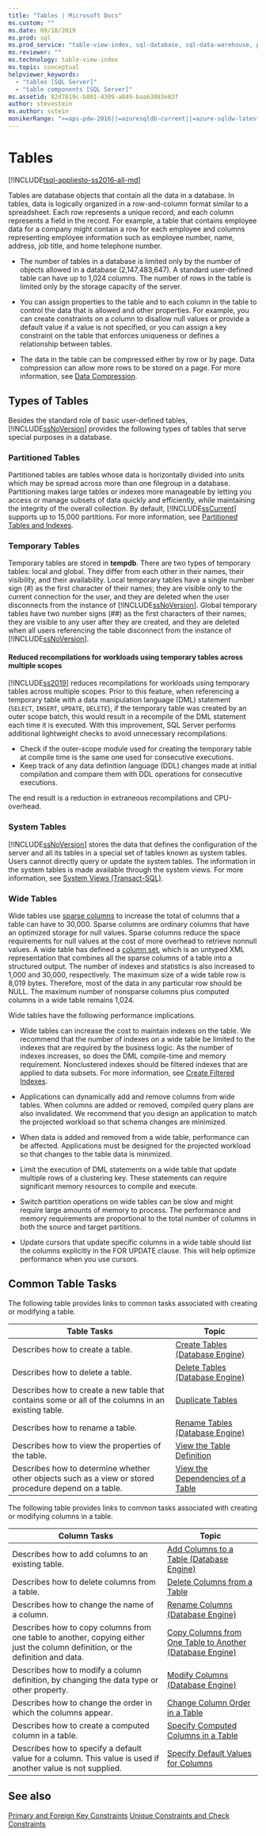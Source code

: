 ```yaml
---
title: "Tables | Microsoft Docs"
ms.custom: ""
ms.date: 09/18/2019
ms.prod: sql
ms.prod_service: "table-view-index, sql-database, sql-data-warehouse, pdw"
ms.reviewer: ""
ms.technology: table-view-index
ms.topic: conceptual
helpviewer_keywords: 
  - "tables [SQL Server]"
  - "table components [SQL Server]"
ms.assetid: 82d7819c-b801-4309-a849-baa63083e83f
author: stevestein
ms.author: sstein
monikerRange: ">=aps-pdw-2016||=azuresqldb-current||=azure-sqldw-latest||>=sql-server-2016||=sqlallproducts-allversions||>=sql-server-linux-2017||=azuresqldb-mi-current"
---
```

# Tables
[!INCLUDE[tsql-appliesto-ss2016-all-md](../../includes/tsql-appliesto-ss2016-all-md.md)]

Tables are database objects that contain all the data in a database. In tables, data is logically organized in a row-and-column format similar to a spreadsheet. Each row represents a unique record, and each column represents a field in the record. For example, a table that contains employee data for a company might contain a row for each employee and columns representing employee information such as employee number, name, address, job title, and home telephone number. 

- The number of tables in a database is limited only by the number of objects allowed in a database (2,147,483,647). A standard user-defined table can have up to 1,024 columns. The number of rows in the table is limited only by the storage capacity of the server. 

- You can assign properties to the table and to each column in the table to control the data that is allowed and other properties. For example, you can create constraints on a column to disallow null values or provide a default value if a value is not specified, or you can assign a key constraint on the table that enforces uniqueness or defines a relationship between tables. 

- The data in the table can be compressed either by row or by page. Data compression can allow more rows to be stored on a page. For more information, see [Data Compression](../../relational-databases/data-compression/data-compression.md). 

## Types of Tables
 Besides the standard role of basic user-defined tables, [!INCLUDE[ssNoVersion](../../includes/ssnoversion-md.md)] provides the following types of tables that serve special purposes in a database. 

### Partitioned Tables

Partitioned tables are tables whose data is horizontally divided into units which may be spread across more than one filegroup in a database. Partitioning makes large tables or indexes more manageable by letting you access or manage subsets of data quickly and efficiently, while maintaining the integrity of the overall collection. By default, [!INCLUDE[ssCurrent](../../includes/sscurrent-md.md)] supports up to 15,000 partitions. For more information, see [Partitioned Tables and Indexes](../../relational-databases/partitions/partitioned-tables-and-indexes.md).

### Temporary Tables

Temporary tables are stored in **tempdb**. There are two types of temporary tables: local and global. They differ from each other in their names, their visibility, and their availability. Local temporary tables have a single number sign (#) as the first character of their names; they are visible only to the current connection for the user, and they are deleted when the user disconnects from the instance of [!INCLUDE[ssNoVersion](../../includes/ssnoversion-md.md)]. Global temporary tables have two number signs (##) as the first characters of their names; they are visible to any user after they are created, and they are deleted when all users referencing the table disconnect from the instance of [!INCLUDE[ssNoVersion](../../includes/ssnoversion-md.md)]. 


#### <a name="ctp23"></a> Reduced recompilations for workloads using temporary tables across multiple scopes

[!INCLUDE[ss2019](../../includes/sssqlv15-md.md)] reduces recompilations for workloads using temporary tables across multiple scopes. Prior to this feature, when referencing a temporary table with a data manipulation language (DML) statement (`SELECT`, `INSERT`, `UPDATE`, `DELETE`), if the temporary table was created by an outer scope batch, this would result in a recompile of the DML statement each time it is executed. With this improvement, SQL Server performs additional lightweight checks to avoid unnecessary recompilations:

- Check if the outer-scope module used for creating the temporary table at compile time is the same one used for consecutive executions. 
- Keep track of any data definition language (DDL) changes made at initial compilation and compare them with DDL operations for consecutive executions.

The end result is a reduction in extraneous recompilations and CPU-overhead.

### System Tables

[!INCLUDE[ssNoVersion](../../includes/ssnoversion-md.md)] stores the data that defines the configuration of the server and all its tables in a special set of tables known as system tables. Users cannot directly query or update the system tables. The information in the system tables is made available through the system views. For more information, see [System Views &#40;Transact-SQL&#41;](https://msdn.microsoft.com/library/35a6161d-7f43-4e00-bcd3-3091f2015e90). 
 
### Wide Tables

Wide tables use [sparse columns](../../relational-databases/tables/use-sparse-columns.md) to increase the total of columns that a table can have to 30,000. Sparse columns are ordinary columns that have an optimized storage for null values. Sparse columns reduce the space requirements for null values at the cost of more overhead to retrieve nonnull values. A wide table has defined a [column set](../../relational-databases/tables/use-column-sets.md), which is an untyped XML representation that combines all the sparse columns of a table into a structured output. The number of indexes and statistics is also increased to 1,000 and 30,000, respectively. The maximum size of a wide table row is 8,019 bytes. Therefore, most of the data in any particular row should be NULL. The maximum number of nonsparse columns plus computed columns in a wide table remains 1,024. 

Wide tables have the following performance implications.

- Wide tables can increase the cost to maintain indexes on the table. We recommend that the number of indexes on a wide table be limited to the indexes that are required by the business logic. As the number of indexes increases, so does the DML compile-time and memory requirement. Nonclustered indexes should be filtered indexes that are applied to data subsets. For more information, see [Create Filtered Indexes](../../relational-databases/indexes/create-filtered-indexes.md). 

- Applications can dynamically add and remove columns from wide tables. When columns are added or removed, compiled query plans are also invalidated. We recommend that you design an application to match the projected workload so that schema changes are minimized. 

- When data is added and removed from a wide table, performance can be affected. Applications must be designed for the projected workload so that changes to the table data is minimized. 

- Limit the execution of DML statements on a wide table that update multiple rows of a clustering key. These statements can require significant memory resources to compile and execute. 

- Switch partition operations on wide tables can be slow and might require large amounts of memory to process. The performance and memory requirements are proportional to the total number of columns in both the source and target partitions. 

- Update cursors that update specific columns in a wide table should list the columns explicitly in the FOR UPDATE clause. This will help optimize performance when you use cursors. 

## Common Table Tasks
 The following table provides links to common tasks associated with creating or modifying a table. 

|Table Tasks|Topic|
|-----------------|-----------|
|Describes how to create a table.|[Create Tables &#40;Database Engine&#41;](../../relational-databases/tables/create-tables-database-engine.md)|
|Describes how to delete a table.|[Delete Tables &#40;Database Engine&#41;](../../relational-databases/tables/delete-tables-database-engine.md)|
|Describes how to create a new table that contains some or all of the columns in an existing table.|[Duplicate Tables](../../relational-databases/tables/duplicate-tables.md)|
|Describes how to rename a table.|[Rename Tables &#40;Database Engine&#41;](../../relational-databases/tables/rename-tables-database-engine.md)|
|Describes how to view the properties of the table.|[View the Table Definition](../../relational-databases/tables/view-the-table-definition.md)|
|Describes how to determine whether other objects such as a view or stored procedure depend on a table.|[View the Dependencies of a Table](../../relational-databases/tables/view-the-dependencies-of-a-table.md)|

 The following table provides links to common tasks associated with creating or modifying columns in a table. 

|Column Tasks|Topic|
|------------------|-----------|
|Describes how to add columns to an existing table.|[Add Columns to a Table &#40;Database Engine&#41;](../../relational-databases/tables/add-columns-to-a-table-database-engine.md)|
|Describes how to delete columns from a table.|[Delete Columns from a Table](../../relational-databases/tables/delete-columns-from-a-table.md)|
|Describes how to change the name of a column.|[Rename Columns &#40;Database Engine&#41;](../../relational-databases/tables/rename-columns-database-engine.md)|
|Describes how to copy columns from one table to another, copying either just the column definition, or the definition and data.|[Copy Columns from One Table to Another &#40;Database Engine&#41;](../../relational-databases/tables/copy-columns-from-one-table-to-another-database-engine.md)|
|Describes how to modify a column definition, by changing the data type or other property.|[Modify Columns &#40;Database Engine&#41;](../../relational-databases/tables/modify-columns-database-engine.md)|
|Describes how to change the order in which the columns appear.|[Change Column Order in a Table](../../relational-databases/tables/change-column-order-in-a-table.md)|
|Describes how to create a computed column in a table.|[Specify Computed Columns in a Table](../../relational-databases/tables/specify-computed-columns-in-a-table.md)|
|Describes how to specify a default value for a column. This value is used if another value is not supplied.|[Specify Default Values for Columns](../../relational-databases/tables/specify-default-values-for-columns.md)|

## See also
 [Primary and Foreign Key Constraints](../../relational-databases/tables/primary-and-foreign-key-constraints.md) 
 [Unique Constraints and Check Constraints](../../relational-databases/tables/unique-constraints-and-check-constraints.md)


